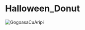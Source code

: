 # Halloween_Donut

![GogoasaCuAripi](https://user-images.githubusercontent.com/94856708/227741698-a81a9454-3d5a-4e4a-ac9a-693a9671faf5.jpeg)
